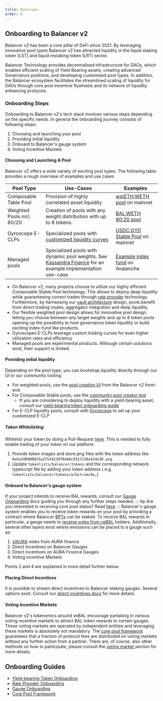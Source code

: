 ```yaml
---
title: Overview
order: 0
---
```


## Onboarding to Balancer v2
Balancer v2 has been a core pillar of DeFi since 2021. By leveraging innovative pool types Balancer v2 has attracted
liquidity in the liquid staking token (LST) and liquid restaking token (LRT) sector. 

Balancer Technology provides decentralised infrastructure for DAOs, which enables efficient scaling of Yield Bearing assets, creating advanced Governance positions, and developing customised pool types. In addition, the Balancer ecosystem facilitates the streamlined scaling of liquidity for DAOs through core pool incentive flywheels and its network of liquidity enhancing protocols.

### Onboarding Steps
Onboarding to Balancer v2's tech stack involves various steps depending on the specific needs. In general the onboarding journey consists of following steps:

1. Choosing and launching your pool
2. Providing initial liquidity
3. Onboard to Balancer's gauge system
4. Voting Incentive Markets

#### Choosing and Launching A Pool
Balancer v2 offers a wide variety of exciting pool types. The following table provides a rough overview of examples and use cases

| Pool Type                  | Use-Cases                                                                                                                                  | Examples                                                                                                                                      |
|----------------------------|--------------------------------------------------------------------------------------------------------------------------------------------|-----------------------------------------------------------------------------------------------------------------------------------------------|
| Composable Table Pool      | Provision of highly correlated asset liquidity                                                                                             | [wstETH:WETH pool](https://app.balancer.fi/#/ethereum/pool/0x93d199263632a4ef4bb438f1feb99e57b4b5f0bd0000000000000000000005c2) on mainnet     |
| Weighted Pools incl. 80/20 | Creation of pools with any weight distribution with up to 8 tokens.                                                                        | [BAL:WETH 80:20 pool](https://app.balancer.fi/#/ethereum/pool/0x93d199263632a4ef4bb438f1feb99e57b4b5f0bd0000000000000000000005c2)             |
| Gyroscope E-CLPs           | Specialized pools with [customized liquidity curves](https://docs.gyro.finance/gyroscope-protocol/readme)                                  | [USDC:GYD Stable Pool](https://app.balancer.fi/#/ethereum/pool/0xc2aa60465bffa1a88f5ba471a59ca0435c3ec5c100020000000000000000062c) on mainnet |
| Managed pools              | Specialized pools with dynamic pool weights. See [Kassandra Finance](https://app.kassandra.finance/) for an example implementation use-case | [Example index fund](https://app.kassandra.finance/pool/1370xc22bb237a5b8b7260190cb9e4998a9901a68af6f000100000000000000000d8d) on Avalanche   |

- On Balancer v2, many projects choose to utilize our highly efficient Composable Stable Pool technology. This allows to deploy deep liquidity while guaranteeing correct trades through [rate provider](./rate-providers.md) technology. Furthermore, by harnessing our [vault architecture](../../concepts/vault/README.md) design, pools benefit from direct trading routes, aggregator integration and deep liquidity.
- Our flexible weighted pool design allows for innovative pool design, letting you choose between any target weights and up to 8 token pools opening up the possibility to host governance token liquidity or build exciting index-fund like products.
- Gyroscopes E-CLPs leverage custom trading curves for even higher utilization rates and efficiency
- Managed pools are experimental products. Although certain solutions exist, their support is limited.

#### Providing initial liquidity
Depending on the pool type, you can bootstrap liquidity directly through our UI or our community tooling:
- For weighted pools, use the [pool creation UI](https://app.balancer.fi/#/ethereum/pool/create) from the Balancer v2 front-end
- For Composable Stable pools, use the [community pool creator tool](https://pool-creator.web.app/)
  - If you are considering to deploy liquidity with a yield-bearing asset, consult our [yield-bearing token onboarding guide](./onboard-yb-token.md)
- For E-CLP liquidity pools, consult with [Gyroscope](https://app.gyro.finance/) to set up your customized E-CLP

##### Token Whitelisting

Whitelist your token by doing a Pull-Request [here](https://github.com/balancer/tokenlists). This is needed to fully enable trading of your token on our platform.

1. Provide token images and store png files with the token address like `0xba100000625a3754423978a60c9317c58a424e3D.png`
2. Update `tokenlists/balancer/tokens` and the corresponding network typescript file by adding your token address (
   e.g. `tokenlists/balancer/tokens/arbitrum/0x…`)

#### Onboard to Balancer's gauge system
If your project intends to receive BAL rewards, consult our [Gauge Onboarding](gauge-onboarding.md) docs guiding you through any further steps needed.
::: tip
Are you interested in receiving core pool status? Read [here](./core-pools.md)
:::
Balancer's gauge system enables you to receive token rewards on your pool by providing a contract where Balancer [BPTs](../../concepts/core-concepts/balancer-pool-tokens.md) can be staked. To receive BAL rewards in particular, a gauge needs to [receive votes from veBAL](https://app.balancer.fi/#/ethereum/vebal) holders. Additionally, several other layers exist where emissions can be placed to a gauge such as:
1. [vlAURA](https://app.aura.finance/#/1/lock) votes from AURA finance
2. Direct Incentives on Balancer Gauges
3. Direct incentives on AURA Finance Gauges
4. Voting incentive Markets

Points 2 and 4 are explained in more detail further below.

#### Placing Direct Incentives
It is possible to stream direct incentives to Balancer staking gauges. Several options exist. Consult our [direct incentives docs](./direct-incentives.md) for more details.

#### Voting Incentive Markets
Balancer v2's tokenomics around veBAL encourage partaking in various voting incentive markets to attract BAL token rewards to certain gauges. These voting markets are operated by independent entities and leveraging these markets is absolutely not mandatory. The [core pool framework](./core-pools.md) guarantees that a fraction of protocol fees are distributed on voting markets without any further action from a partner. There are, of course, also other methods on how to participate, please consult the [voting market ](./voting-markets.md) section for more details.



## Onboarding Guides
- [Yield-bearing Token Onboarding](onboard-yb-token.md)
- [Rate Provider Onboarding](rate-providers.md)
- [Gauge Onboarding](gauge-onboarding.md)
- [Core Pool Framework](core-pools.md)


